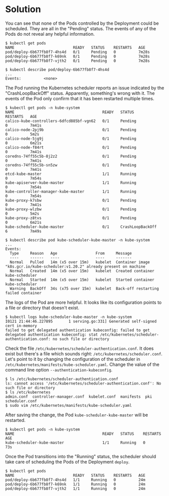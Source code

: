 # Solution

You can see that none of the Pods controlled by the Deployment could be scheduled. They are all in the "Pending" status. The events of any of the Pods do not reveal any helpful information.

```
$ kubectl get pods
NAME                          READY   STATUS    RESTARTS   AGE
pod/deploy-6b677fb8f7-4hs4d   0/1     Pending   0          7m28s
pod/deploy-6b677fb8f7-k69nk   0/1     Pending   0          7m28s
pod/deploy-6b677fb8f7-vjth2   0/1     Pending   0          7m28s

$ kubectl describe pod/deploy-6b677fb8f7-4hs4d
...
Events:          <none>
```

The Pod running the Kubernetes scheduler reports an issue indicated by the "CrashLoopBackOff" status. Apparently, something's wrong with it. The events of the Pod only confirm that it has been restarted multiple times.

```
$ kubectl get pods -n kube-system
NAME                                       READY   STATUS             RESTARTS   AGE
calico-kube-controllers-6dfcd885bf-vgn62   0/1     Pending            0          7m41s
calico-node-2pj9b                          0/1     Pending            0          5m2s
calico-node-5jg9j                          0/1     Pending            0          6m21s
calico-node-f84rt                          0/1     Pending            0          7m41s
coredns-74ff55c5b-8j2z2                    0/1     Pending            0          7m41s
coredns-74ff55c5b-sn5zw                    0/1     Pending            0          7m41s
etcd-kube-master                           1/1     Running            0          7m54s
kube-apiserver-kube-master                 1/1     Running            0          7m54s
kube-controller-manager-kube-master        1/1     Running            0          7m54s
kube-proxy-k7sbw                           0/1     Pending            0          7m41s
kube-proxy-wlzbw                           0/1     Pending            0          5m2s
kube-proxy-z8tvs                           0/1     Pending            0          6m21s
kube-scheduler-kube-master                 0/1     CrashLoopBackOff   6          7m49s

$ kubectl describe pod kube-scheduler-kube-master -n kube-system
...
Events:
  Type     Reason   Age                 From     Message
  ----     ------   ----                ----     -------
  Normal   Pulled   14m (x5 over 15m)   kubelet  Container image "k8s.gcr.io/kube-scheduler:v1.20.2" already present on machine
  Normal   Created  14m (x5 over 15m)   kubelet  Created container kube-scheduler
  Normal   Started  14m (x5 over 15m)   kubelet  Started container kube-scheduler
  Warning  BackOff  34s (x75 over 15m)  kubelet  Back-off restarting failed container
```

The logs of the Pod are more helpful. It looks like its configuration points to a file or directory that doesn't exist.

```
$ kubectl logs kube-scheduler-kube-master -n kube-system
I0121 21:44:46.227895       1 serving.go:331] Generated self-signed cert in-memory
failed to get delegated authentication kubeconfig: failed to get delegated authentication kubeconfig: stat /etc/kubernetes/scheduler-authentication.conf: no such file or directory
```

Check the file `/etc/kubernetes/scheduler-authentication.conf`. It does exist but there's a file which sounds right: `/etc/kubernetes/scheduler.conf`. Let's point to it by changing the configuration of the scheduler in `/etc/kubernetes/manifests/kube-scheduler.yaml`. Change the value of the command line option `--authentication-kubeconfig`.

```
$ ls /etc/kubernetes/scheduler-authentication.conf
ls: cannot access '/etc/kubernetes/scheduler-authentication.conf': No such file or directory
$ ls /etc/kubernetes
admin.conf  controller-manager.conf  kubelet.conf  manifests  pki  scheduler.conf
$ sudo vim /etc/kubernetes/manifests/kube-scheduler.yaml
```

After saving the change, the Pod `kube-scheduler-kube-master` will be restarted.

```
$ kubectl get pods -n kube-system
NAME                                       READY   STATUS    RESTARTS   AGE
kube-scheduler-kube-master                 1/1     Running   0          73s
```

Once the Pod transitions into the "Running" status, the scheduler should take care of scheduling the Pods of the Deployment `deploy`.

```
$ kubectl get pods
NAME                          READY   STATUS    RESTARTS   AGE
pod/deploy-6b677fb8f7-4hs4d   1/1     Running   0          24m
pod/deploy-6b677fb8f7-k69nk   1/1     Running   0          24m
pod/deploy-6b677fb8f7-vjth2   1/1     Running   0          24m
```